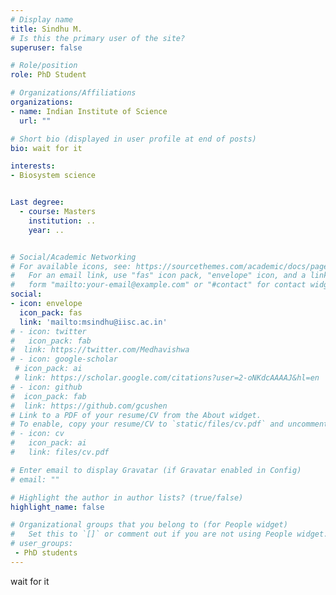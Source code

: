 ```yaml
---
# Display name
title: Sindhu M.
# Is this the primary user of the site?
superuser: false

# Role/position
role: PhD Student

# Organizations/Affiliations
organizations:
- name: Indian Institute of Science
  url: ""

# Short bio (displayed in user profile at end of posts)
bio: wait for it

interests:
- Biosystem science


Last degree:
  - course: Masters
    institution: ..
    year: ..


# Social/Academic Networking
# For available icons, see: https://sourcethemes.com/academic/docs/page-builder/#icons
#   For an email link, use "fas" icon pack, "envelope" icon, and a link in the
#   form "mailto:your-email@example.com" or "#contact" for contact widget.
social:
- icon: envelope
  icon_pack: fas
  link: 'mailto:msindhu@iisc.ac.in'
# - icon: twitter
#   icon_pack: fab
#  link: https://twitter.com/Medhavishwa
# - icon: google-scholar
 # icon_pack: ai
 # link: https://scholar.google.com/citations?user=2-oNKdcAAAAJ&hl=en
# - icon: github
#  icon_pack: fab
#  link: https://github.com/gcushen
# Link to a PDF of your resume/CV from the About widget.
# To enable, copy your resume/CV to `static/files/cv.pdf` and uncomment the lines below.
# - icon: cv
#   icon_pack: ai
#   link: files/cv.pdf

# Enter email to display Gravatar (if Gravatar enabled in Config)
# email: ""

# Highlight the author in author lists? (true/false)
highlight_name: false

# Organizational groups that you belong to (for People widget)
#   Set this to `[]` or comment out if you are not using People widget.
# user_groups:
 - PhD students
---
```


wait for it

